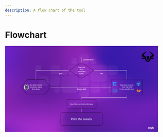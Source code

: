 ```yaml
---
description: A flow chart of the tool
---
```


# Flowchart

![flow chart](<../../../.gitbook/assets/flow-chart (1) (1) (1) (1) (1).png>)
